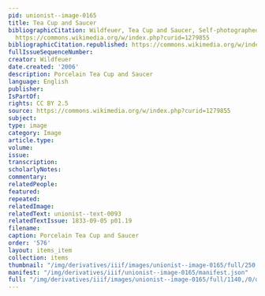 ```yaml
---
pid: unionist--image-0165
title: Tea Cup and Saucer
bibliographicCitation: Wildfeuer, Tea Cup and Saucer, Self-photographed, CC BY 2.5,
  https://commons.wikimedia.org/w/index.php?curid=1279855
bibliographicCitation.republished: https://commons.wikimedia.org/w/index.php?curid=1279855
fullIssueSequenceNumber: 
creator: Wildfeuer
date.created: '2006'
description: Porcelain Tea Cup and Saucer
language: English
publisher: 
IsPartOf: 
rights: CC BY 2.5
source: https://commons.wikimedia.org/w/index.php?curid=1279855
subject: 
type: image
category: Image
article.type: 
volume: 
issue: 
transcription: 
scholarlyNotes: 
commentary: 
relatedPeople: 
featured: 
repeated: 
relatedImage: 
relatedText: unionist--text-0093
relatedTextIssue: 1833-09-05 p01.19
filename: 
caption: Porcelain Tea Cup and Saucer
order: '576'
layout: items_item
collection: items
thumbnail: "/img/derivatives/iiif/images/unionist--image-0165/full/250,/0/default.jpg"
manifest: "/img/derivatives/iiif/unionist--image-0165/manifest.json"
full: "/img/derivatives/iiif/images/unionist--image-0165/full/1140,/0/default.jpg"
---
```

